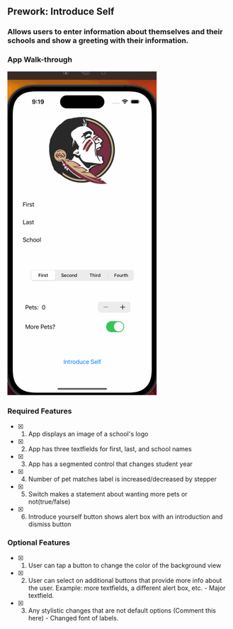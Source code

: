 ## Prework: Introduce Self

### Allows users to enter information about themselves and their schools and show a greeting with their information.

### App Walk-through

<img src='iOS102 Prework.gif' title='Proj 7 Walkthrough gif' width='' alt='Video Walkthrough' />

### Required Features

- [x] 1. App displays an image of a school's logo
- [x] 2. App has three textfields for first, last, and school names
- [x] 3. App has a segmented control that changes student year
- [x] 4. Number of pet matches label is increased/decreased by stepper
- [x] 5. Switch makes a statement about wanting more pets or not(true/false) 
- [x] 6. Introduce yourself button shows alert box with an introduction and dismiss button

### Optional Features

- [x] 1. User can tap a button to change the color of the background view
- [x] 2. User can select on additional buttons that provide more info about the user. Example: more textfields, a different alert box, etc. - Major textfield.
- [x] 3. Any stylistic changes that are not default options (Comment this here) - Changed font of labels.
